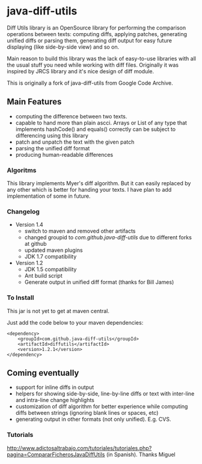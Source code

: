 # java-diff-utils
Diff Utils library is an OpenSource library for performing the comparison operations between texts: computing diffs, applying patches, generating unified diffs or parsing them, generating diff output for easy future displaying (like side-by-side view) and so on.

Main reason to build this library was the lack of easy-to-use libraries with all the usual stuff you need while working with diff files. Originally it was inspired by JRCS library and it's nice design of diff module.

This is originally a fork of java-diff-utils from Google Code Archive.

## Main Features ##

  * computing the difference between two texts.
  * capable to hand more than plain ascci. Arrays or List of any type that implements hashCode() and equals() correctly can be subject to differencing using this library
  * patch and unpatch the text with the given patch
  * parsing the unified diff format
  * producing human-readable differences

### Algoritms ###

This library implements Myer's diff algorithm. But it can easily replaced by any other which is better for handing your texts. I have plan to add implementation of some in future.

### Changelog ###
  * Version 1.4
    * switch to maven and removed other artifacts
    * changed groupid to *com.github.java-diff-utils* due to different forks at github
    * updated maven plugins
    * JDK 1.7 compatibility
  * Version 1.2
    * JDK 1.5 compatibility
    * Ant build script
    * Generate output in unified diff format (thanks for Bill James)

### To Install ###

This jar is not yet to get at maven central.

Just add the code below to your maven dependencies:
```
<dependency>
    <groupId>com.github.java-diff-utils</groupId>
    <artifactId>diffutils</artifactId>
    <version>1.2.1</version>
</dependency>
```

## Coming eventually ##

  * support for inline diffs in output
  * helpers for showing side-by-side, line-by-line diffs or text with inter-line and intra-line change highlights
  * customization of diff algorithm for better experience while computing diffs between strings (ignoring blank lines or spaces, etc)
  * generating output in other formats (not only unified). E.g. CVS.

### Tutorials ###

http://www.adictosaltrabajo.com/tutoriales/tutoriales.php?pagina=CompararFicherosJavaDiffUtils (in Spanish). Thanks Miguel
